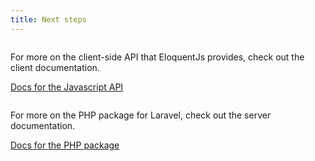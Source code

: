 ```yaml
---
title: Next steps
---
```


<div class="ui two column relaxed grid">
  <div class="column">
    <p>
      For more on the client-side API that EloquentJs provides, check out the client documentation.
    </p>
    <p>
      <a href="client/" class="ui right labeled fluid icon button">
        <i class="right arrow icon"></i>
        Docs for the Javascript API
      </a>
    </p>
  </div>
  <div class="column">
    <p>
      For more on the PHP package for Laravel, check out the server documentation.
    </p>
    <p>
      <a href="server/" class="ui right labeled fluid icon button">
        <i class="right arrow icon"></i>
        Docs for the PHP package
      </a>
    </p>
  </div>
</div>
